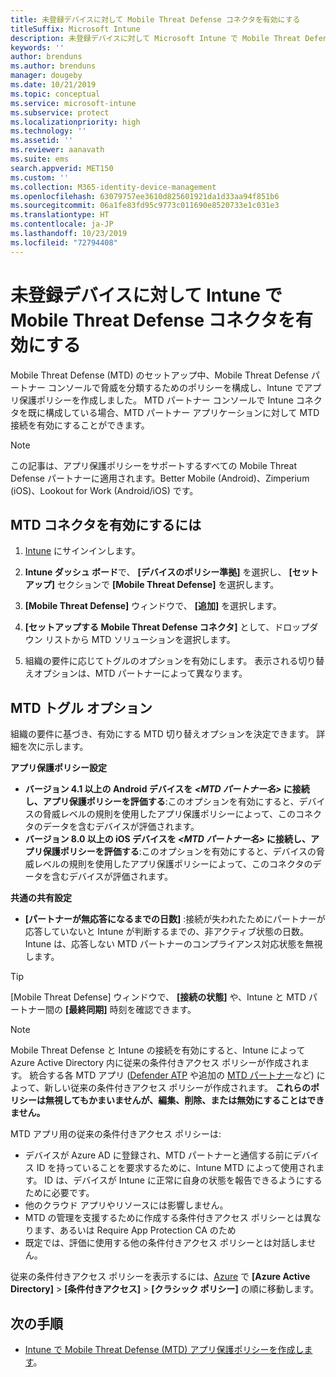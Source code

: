 ```yaml
---
title: 未登録デバイスに対して Mobile Threat Defense コネクタを有効にする
titleSuffix: Microsoft Intune
description: 未登録デバイスに対して Microsoft Intune で Mobile Threat Defense コネクタを有効にする
keywords: ''
author: brenduns
ms.author: brenduns
manager: dougeby
ms.date: 10/21/2019
ms.topic: conceptual
ms.service: microsoft-intune
ms.subservice: protect
ms.localizationpriority: high
ms.technology: ''
ms.assetid: ''
ms.reviewer: aanavath
ms.suite: ems
search.appverid: MET150
ms.custom: ''
ms.collection: M365-identity-device-management
ms.openlocfilehash: 63079757ee3610d825601921da1d33aa94f851b6
ms.sourcegitcommit: 06a1fe83fd95c9773c011690e8520733e1c031e3
ms.translationtype: HT
ms.contentlocale: ja-JP
ms.lasthandoff: 10/23/2019
ms.locfileid: "72794408"
---
```

# <a name="enable-the-mobile-threat-defense-connector-in-intune-for-unenrolled-devices"></a>未登録デバイスに対して Intune で Mobile Threat Defense コネクタを有効にする

Mobile Threat Defense (MTD) のセットアップ中、Mobile Threat Defense パートナー コンソールで脅威を分類するためのポリシーを構成し、Intune でアプリ保護ポリシーを作成しました。 MTD パートナー コンソールで Intune コネクタを既に構成している場合、MTD パートナー アプリケーションに対して MTD 接続を有効にすることができます。

> [!NOTE] 
> この記事は、アプリ保護ポリシーをサポートするすべての Mobile Threat Defense パートナーに適用されます。Better Mobile (Android)、Zimperium (iOS)、Lookout for Work (Android/iOS) です。

## <a name="to-enable-the-mtd-connector"></a>MTD コネクタを有効にするには

1. [Intune](https://go.microsoft.com/fwlink/?linkid=2090973) にサインインします。

2. **Intune ダッシュ ボード**で、 **[デバイスのポリシー準拠]** を選択し、 **[セットアップ]** セクションで **[Mobile Threat Defense]** を選択します。

3. **[Mobile Threat Defense]** ウィンドウで、 **[追加]** を選択します。

4. **[セットアップする Mobile Threat Defense コネクタ]** として、ドロップダウン リストから MTD ソリューションを選択します。

    <!-- ![MTD setup in Intune](PLACEHOLDER, need a new screenshot of this page) -->

5. 組織の要件に応じてトグルのオプションを有効にします。 表示される切り替えオプションは、MTD パートナーによって異なります。

## <a name="mtd-toggle-options"></a>MTD トグル オプション

組織の要件に基づき、有効にする MTD 切り替えオプションを決定できます。 詳細を次に示します。

**アプリ保護ポリシー設定**
- **バージョン 4.1 以上の Android デバイスを *\<MTD パートナー名>* に接続し、アプリ保護ポリシーを評価する**:このオプションを有効にすると、デバイスの脅威レベルの規則を使用したアプリ保護ポリシーによって、このコネクタのデータを含むデバイスが評価されます。
- **バージョン 8.0 以上の iOS デバイスを *\<MTD パートナー名>* に接続し、アプリ保護ポリシーを評価する**:このオプションを有効にすると、デバイスの脅威レベルの規則を使用したアプリ保護ポリシーによって、このコネクタのデータを含むデバイスが評価されます。

**共通の共有設定**
- **[パートナーが無応答になるまでの日数]** :接続が失われたためにパートナーが応答していないと Intune が判断するまでの、非アクティブ状態の日数。 Intune は、応答しない MTD パートナーのコンプライアンス対応状態を無視します。

> [!TIP]
> [Mobile Threat Defense] ウィンドウで、 **[接続の状態]** や、Intune と MTD パートナー間の **[最終同期]** 時刻を確認できます。

> [!NOTE] 
> Mobile Threat Defense と Intune の接続を有効にすると、Intune によって Azure Active Directory 内に従来の条件付きアクセス ポリシーが作成されます。 統合する各 MTD アプリ ([Defender ATP](advanced-threat-protection.md) や追加の [MTD パートナー](mobile-threat-defense.md#mobile-threat-defense-partners)など) によって、新しい従来の条件付きアクセス ポリシーが作成されます。 **これらのポリシーは無視してもかまいませんが、編集、削除、または無効にすることはできません。**
> 
> MTD アプリ用の従来の条件付きアクセス ポリシーは: 
> - デバイスが Azure AD に登録され、MTD パートナーと通信する前にデバイス ID を持っていることを要求するために、Intune MTD によって使用されます。 ID は、デバイスが Intune に正常に自身の状態を報告できるようにするために必要です。  
> - 他のクラウド アプリやリソースには影響しません。  
> - MTD の管理を支援するために作成する条件付きアクセス ポリシーとは異なります、あるいは Require App Protection CA のため
> - 既定では、評価に使用する他の条件付きアクセス ポリシーとは対話しません。  
>
> 従来の条件付きアクセス ポリシーを表示するには、[Azure](https://portal.azure.com/#home) で **[Azure Active Directory]**  >  **[条件付きアクセス]**  >  **[クラシック ポリシー]** の順に移動します。

## <a name="next-steps"></a>次の手順

- [Intune で Mobile Threat Defense (MTD) アプリ保護ポリシーを作成します](~/protect/mtd-app-protection-policy.md)。